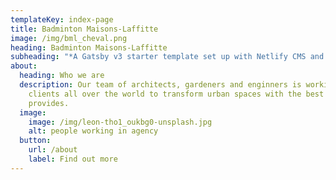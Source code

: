 ```yaml
---
templateKey: index-page
title: Badminton Maisons-Laffitte
image: /img/bml_cheval.png
heading: Badminton Maisons-Laffitte
subheading: "*A Gatsby v3 starter template set up with Netlify CMS and Tailwind CSS."
about:
  heading: Who we are
  description: Our team of architects, gardeners and enginners is working with
    clients all over the world to transform urban spaces with the best nature
    provides.
  image:
    image: /img/leon-tho1_oukbg0-unsplash.jpg
    alt: people working in agency
  button:
    url: /about
    label: Find out more
---
```

